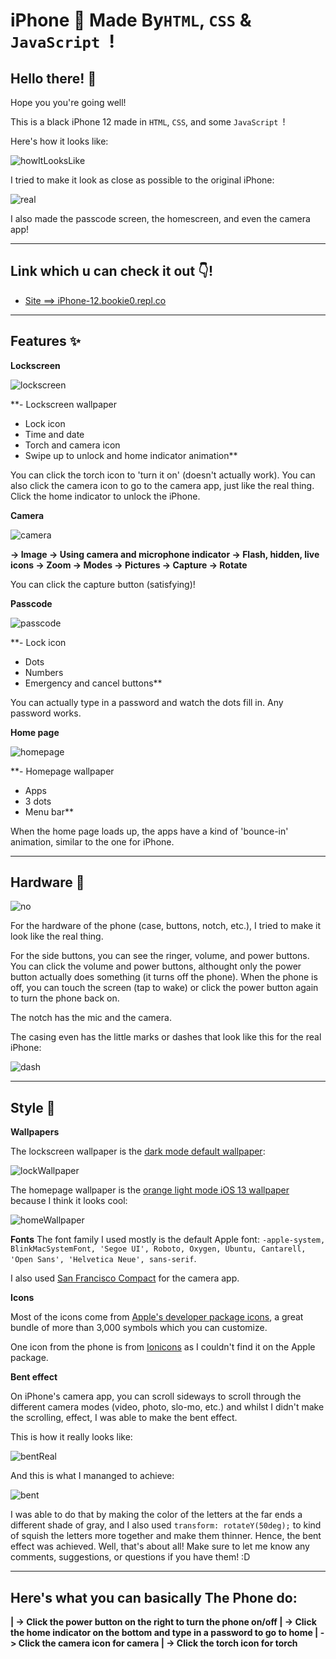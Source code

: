 # iPhone 📱 Made By`HTML`, `CSS` & `JavaScript `! 

## Hello there! 👋

Hope you you're going well! 

This is a black iPhone 12 made in `HTML`, `CSS`, and some `JavaScript `!

Here's how it looks like: 

![howItLooksLike](ReadmeImages/howItLooksLike.png)

I tried to make it look as close as possible to the original iPhone:

![real](ReadmeImages/real.png)

I also made the passcode screen, the homescreen, and even the camera app!


***

## Link which u can check it out 👇! 

* [Site ==> iPhone-12.bookie0.repl.co](https://iPhone-12.bookie0.repl.co)

***

## Features ✨


**Lockscreen**

![lockscreen](ReadmeImages/lockscreen.png)

**- Lockscreen wallpaper
- Lock icon
- Time and date
- Torch and camera icon
- Swipe up to unlock and home indicator animation**

You can click the torch icon to 'turn it on' (doesn't actually work). You can also click the camera icon to go to the camera app, just like the real thing. Click the home indicator to unlock the iPhone.


**Camera**

![camera](ReadmeImages/camera.png)

**-> Image
-> Using camera and microphone indicator
-> Flash, hidden, live icons
-> Zoom
-> Modes
-> Pictures
-> Capture
-> Rotate**

You can click the capture button (satisfying)!

**Passcode**

![passcode](ReadmeImages/passcode.png)

**- Lock icon
- Dots 
- Numbers
- Emergency and cancel buttons**

You can actually type in a password and watch the dots fill in. Any password works.

**Home page**

![homepage](ReadmeImages/homepage.png)

**- Homepage wallpaper
- Apps 
- 3 dots 
- Menu bar**

When the home page loads up, the apps have a kind of 'bounce-in' animation, similar to the one for iPhone. 

***

## Hardware 🔨

![no](ReadmeImages/side.png)

For the hardware of the phone (case, buttons, notch, etc.), I tried to make it look like the real thing. 

For the side buttons, you can see the ringer, volume, and power buttons. You can click the volume and power buttons, althought only the power button actually does something (it turns off the phone). When the phone is off, you can touch the screen (tap to wake) or click the power button again to turn the phone back on.

The notch has the mic and the camera.

The casing even has the little marks or dashes that look like this for the real iPhone:

![dash](ReadmeImages/dash.png)


***

## Style 🎨


**Wallpapers**

The lockscreen wallpaper is the [dark mode default wallpaper](https://replit.com/@Bookie0/iPhone-12#Images/Backgrounds/lockscreen.jpeg):

![lockWallpaper](ReadmeImages/lockWallpaper.png)

The homepage wallpaper is the [orange light mode iOS 13 wallpaper](https://replit.com/@Bookie0/iPhone-12#Images/Backgrounds/homescreen.jpeg) because I think it looks cool:

![homeWallpaper](ReadmeImages/homeWallpaper.png)

**Fonts**
The font family I used mostly is the default Apple font: `-apple-system, BlinkMacSystemFont, 'Segoe UI', Roboto, Oxygen, Ubuntu, Cantarell, 'Open Sans', 'Helvetica Neue', sans-serif`.

I also used [San Francisco Compact](https://www.cufonfonts.com/font/sf-compact-display) for the camera app.


**Icons**

Most of the icons come from [Apple's developer package icons](https://developer.apple.com/sf-symbols/), a great bundle of more than 3,000 symbols which you can customize.

One icon from the phone is from [Ionicons](https://ionic.io/ionicons) as I couldn't find it on the Apple package.

**Bent effect**

On iPhone's camera app, you can scroll sideways to scroll through the different camera modes (video, photo, slo-mo, etc.) and whilst I didn't make the scrolling, effect, I was able to make the bent effect.

This is how it really looks like:

![bentReal](ReadmeImages/bentReal.png)

And this is what I mananged to achieve:

![bent](ReadmeImages/bent.png)

I was able to do that by making the color of the letters at the far ends a different shade of gray, and I also used `transform: rotateY(50deg);` to kind of squish the letters more together and make them thinner. Hence, the bent effect was achieved.
Well, that's about all! Make sure to let me know any comments, suggestions, or questions if you have them! :D 

***

## Here's what you can basically The Phone do:

**| -> Click the power button on the right to turn the phone on/off
| -> Click the home indicator on the bottom and type in a password to go to home
| -> Click the camera icon for camera
| -> Click the torch icon for torch**
